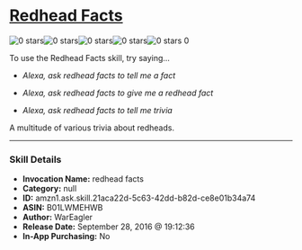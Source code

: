 # [Redhead Facts](http://alexa.amazon.com/#skills/amzn1.ask.skill.21aca22d-5c63-42dd-b82d-ce8e01b34a74)
![0 stars](../../images/ic_star_border_black_18dp_1x.png)![0 stars](../../images/ic_star_border_black_18dp_1x.png)![0 stars](../../images/ic_star_border_black_18dp_1x.png)![0 stars](../../images/ic_star_border_black_18dp_1x.png)![0 stars](../../images/ic_star_border_black_18dp_1x.png) 0

To use the Redhead Facts skill, try saying...

* *Alexa, ask redhead facts to tell me a fact*

* *Alexa, ask redhead facts to give me a redhead fact*

* *Alexa, ask redhead facts to tell me trivia*

A multitude of various trivia about redheads.

***

### Skill Details

* **Invocation Name:** redhead facts
* **Category:** null
* **ID:** amzn1.ask.skill.21aca22d-5c63-42dd-b82d-ce8e01b34a74
* **ASIN:** B01LWMEHWB
* **Author:** WarEagler
* **Release Date:** September 28, 2016 @ 19:12:36
* **In-App Purchasing:** No
